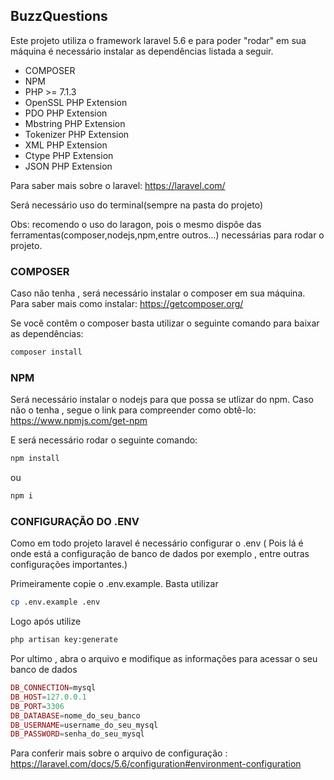 
## BuzzQuestions

Este projeto utiliza o framework laravel 5.6 e para poder "rodar" em sua máquina é necessário instalar as dependências listada a seguir.

 - COMPOSER
 - NPM
 - PHP >= 7.1.3
-   OpenSSL PHP Extension
-   PDO PHP Extension
-   Mbstring PHP Extension
-   Tokenizer PHP Extension
-   XML PHP Extension
-   Ctype PHP Extension
-   JSON PHP Extension

Para saber mais sobre o laravel: https://laravel.com/

Será necessário uso do terminal(sempre na pasta do projeto)

Obs: recomendo o uso do laragon, pois o mesmo dispõe das ferramentas(composer,nodejs,npm,entre outros...) necessárias para rodar o projeto.

### COMPOSER

Caso não tenha , será necessário instalar o composer em sua máquina.
Para saber mais como instalar: https://getcomposer.org/

Se você contêm o composer basta utilizar o seguinte comando para baixar as dependências:
```bash
composer install
```

### NPM

Será necessário instalar o nodejs para que possa se utlizar do npm.
Caso não o tenha , segue o link para compreender como obtê-lo: https://www.npmjs.com/get-npm

E será necessário rodar o seguinte comando:
```bash
npm install
```
ou
```bash
npm i
```
### CONFIGURAÇÃO DO .ENV

Como em todo projeto laravel é necessário configurar o .env ( Pois lá é onde está a configuração de banco de dados por exemplo , entre outras configurações importantes.)

Primeiramente copie o .env.example. Basta utilizar

```bash
cp .env.example .env
```
Logo após utilize

```bash
php artisan key:generate
```

Por ultimo , abra o arquivo e modifique as informações para acessar o seu banco de dados

```php
DB_CONNECTION=mysql  
DB_HOST=127.0.0.1  
DB_PORT=3306  
DB_DATABASE=nome_do_seu_banco  
DB_USERNAME=username_do_seu_mysql  
DB_PASSWORD=senha_do_seu_mysql
```
Para conferir mais sobre o arquivo de configuração : https://laravel.com/docs/5.6/configuration#environment-configuration
